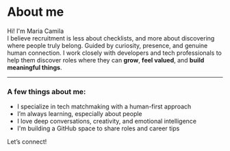 # About me

Hi! I'm Maria Camila   
I believe recruitment is less about checklists, and more about discovering where people truly belong. Guided by curiosity, presence, and genuine human connection.
I work closely with developers and tech professionals to help them discover roles where they can **grow**, **feel valued**, and **build meaningful things**.

---

### A few things about me:
- I specialize in tech matchmaking with a human-first approach
- I’m always learning, especially about people
- I love deep conversations, creativity, and emotional intelligence
- I'm building a GitHub space to share roles and career tips

Let’s connect!
